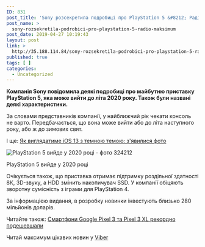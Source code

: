 ```yaml
---
ID: 831
post_title: 'Sony розсекретила подробиці про PlayStation 5 &#8212; Радіо МАКСИМУМ'
post_name: >
  sony-rozsekretila-podrobici-pro-playstation-5-radio-maksimum
post_date: 2019-04-27 10:19:43
layout: post
link: >
  http://35.188.114.84/sony-rozsekretila-podrobici-pro-playstation-5-radio-maksimum/
published: true
tags: [ ]
categories:
  - Uncategorized
---
```

 <p class="subtitle"><strong>Компанія Sony повідомила деякі подробиці про майбутню приставку PlayStation 5, яка може вийти до літа 2020 року. Також були названі деякі характеристики.</strong></p>
<p>За словами представників компанії, у найближчий рік чекати консоль не варто. Передбачається, що вона може вийти або до літа наступного року, або ж до зимових свят.</p>
<p class="read-also">І ще: <a data-url="https://maximum.fm/yak-viglyadatime-ios-13-z-temnoyu-temoyu-zyavilisya-foto_n159475" class="ajaxLink" href="https://maximum.fm/yak-viglyadatime-ios-13-z-temnoyu-temoyu-zyavilisya-foto_n159475">Як виглядатиме iOS 13 з темною темою: з'явилися фото</a></p>
<div class="news-photo" readability="7"><img alt="PlayStation 5 вийде у 2020 році - фото 324212" media-alt="324212" title="PlayStation 5 вийде у 2020 році - 324212" src="https://maximum.fm/uploads/640w_DIR/media_news/2019/04/5cc316d09352e870432750.jpg" data-ratio="0.67"><p>PlayStation 5 вийде у 2020 році</p>
</div>
<p>Очікується також, що приставка отримає підтримку роздільної здатності 8К, 3D-звуку, а HDD змінить накопичувач SSD. У компанії обіцяють зворотну сумісність з іграми для PlayStation 4.</p>
<p>За інформацією видання, в розробку новинки інвестують близько 280 мільйонів доларів.</p>
<p class="read-also">Читайте також: <a data-url="https://maximum.fm/smartfoni-google-pixel-3-ta-pixel-3-xl-rekordno-podeshevshali_n159496" class="ajaxLink" href="https://maximum.fm/smartfoni-google-pixel-3-ta-pixel-3-xl-rekordno-podeshevshali_n159496">Смартфони Google Pixel 3 та Pixel 3 XL рекордно подешевшали</a></p> <div class="follow-us-under-news" readability="6.4354838709677">Читай максимум цікавих новин у <a href="https://viber.com/maximumfmua/" target="_blank" rel="noopener noreferrer">Viber</a></div> 